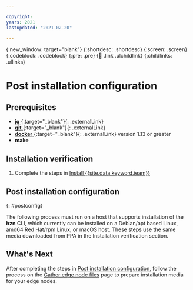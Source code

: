 ```yaml
---

copyright:
years: 2021
lastupdated: "2021-02-20"

---
```


{:new_window: target="blank"}
{:shortdesc: .shortdesc}
{:screen: .screen}
{:codeblock: .codeblock}
{:pre: .pre}
{:child: .link .ulchildlink}
{:childlinks: .ullinks}

# Post installation configuration

## Prerequisites

* [**jq** ](https://stedolan.github.io/jq/download/){:target="_blank"}{: .externalLink}
* [**git** ](https://git-scm.com/downloads){:target="_blank"}{: .externalLink}
* [**docker** ](https://docs.docker.com/get-docker/){:target="_blank"}{: .externalLink} version 1.13 or greater
* **make**

## Installation verification

1. Complete the steps in [Install {{site.data.keyword.ieam}}](online_installation.md)


## Post installation configuration
{: #postconfig}

The following process must run on a host that supports installation of the **hzn** CLI, which currently can be installed on a Debian/apt based Linux, amd64 Red Hat/rpm Linux, or macOS host. These steps use the same media downloaded from PPA in the Installation verification section.

## What's Next

After completing the steps in [Post installation configuration](#postconfig), follow the process on the [Gather edge node files](gather_files.md) page to prepare installation media for your edge nodes.
